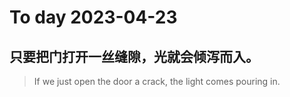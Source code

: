 
# To day 2023-04-23


## 只要把门打开一丝缝隙，光就会倾泻而入。
> If we just open the door a crack, the light comes pouring in.

    